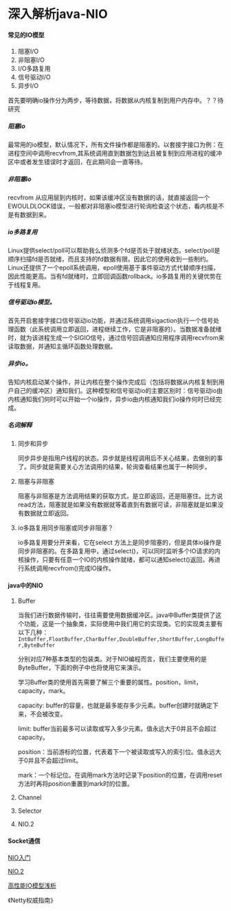 # 深入解析java-NIO

#### 常见的IO模型

1. 阻塞I/O
2. 非阻塞I/O
3. I/O多路复用
4. 信号驱动I/O
5. 异步I/O

首先要明确io操作分为两步，等待数据，将数据从内核复制到用户内存中。？？待研究

##### 阻塞io

   最常用的io模型，默认情况下，所有文件操作都是阻塞的。以套接字接口为例：在进程空间中调用recvfrom,其系统调用直到数据包到达且被复制到应用进程的缓冲区中或者发生错误时才返回，在此期间会一直等待。

##### 非阻塞io

   recvfrom 从应用层到内核时，如果该缓冲区没有数据的话，就直接返回一个EWOULDLOCK错误，一般都对非阻塞io模型进行轮询检查这个状态，看内核是不是有数据到来。

##### io多路复用

   Linux提供select/poll可以帮助我么侦测多个fd是否处于就绪状态。select/poll是顺序扫描fd是否就绪，而且支持的fd数据有限。因此它的使用收到一些制约。Linux还提供了一个epoll系统调用，epoll使用基于事件驱动方式代替顺序扫描，因此性能更高。当有fd就绪时，立即回调函数rollback。io多路复用的关键优势在于线程复用。

##### 信号驱动io模型。

   首先开启套接字接口信号驱动io功能，并通过系统调用sigaction执行一个信号处理函数（此系统调用立即返回，进程继续工作，它是非阻塞的）。当数据准备就绪时，就为该进程生成一个SIGIO信号，通过信号回调通知应用程序调用recvfrom来读取数据，并通知主循环函数处理数据。

##### 异步io。

告知内核启动某个操作，并让内核在整个操作完成后（包括将数据从内核复制到用户自己的缓冲区）通知我们。这种模型和信号驱动io的主要区别时：信号驱动io由内核通知我们何时可以开始一个io操作，异步io由内核通知我们io操作何时已经完成。

##### 名词解释

1. 同步和异步

   同步异步是指用户线程的状态。异步就是线程调用后不关心结果，去做别的事了。同步就是需要关心方法调用的结果，轮询查看结果也属于一种同步。

2. 阻塞与非阻塞

   阻塞与非阻塞是方法调用结果的获取方式，是立即返回，还是阻塞住。比方说read方法，阻塞就是如果没有数据就等着直到有数据可读，非阻塞就是如果没有数据就立即返回。

3. io多路复用同步阻塞或同步非阻塞？

   io多路复用要分开来看，它在select 方法上是同步阻塞的，但是具体io操作是同步非阻塞的。在多路复用中，通过select()，可以同时监听多个IO请求的内核操作，只要有任意一个IO的内核操作就绪，都可以通知select()返回，再进行系统调用recvfrom()完成IO操作。


#### java中的NIO

1. Buffer

   当我们进行数据传输时，往往需要使用数据缓冲区。java中Buffer类提供了这个功能，这是一个抽象类，实际使用中我们用它的实现类。它的实现类主要有以下几种：`IntBuffer,FloatBuffer,CharBuffer,DoubleBuffer,ShortBuffer,LongBuffer,ByteBuffer`

   分别对应7种基本类型的包装类。对于NIO编程而言，我们主要使用的是ByteBuffer，下面的例子中也将使用它来演示。

   学习Buffer类的使用首先需要了解三个重要的属性。position，limit，capacity，mark。

   capacity: buffer的容量，也就是最多能存多少元素。buffer创建时就确定下来，不会被改变。

   limit: buffer当前最多可以读取或写入多少元素。值永远大于0并且不会超过capacity。

   position：当前游标的位置，代表着下一个被读取或写入的索引位。值永远大于0并且不会超过limit。

   mark：一个标记位。在调用mark方法时记录下position的位置，在调用reset方法时再将position重置到mark时的位置。

2. Channel

3. Selector

4. NIO.2

#### Socket通信

[NIO入门](https://www.ibm.com/developerworks/cn/education/java/j-nio/j-nio.html)

[NIO.2](https://www.ibm.com/developerworks/java/library/j-nio2-1/index.html)

[高性能IO模型浅析](https://blog.csdn.net/baixiaoshi/article/details/48708347)

《Netty权威指南》